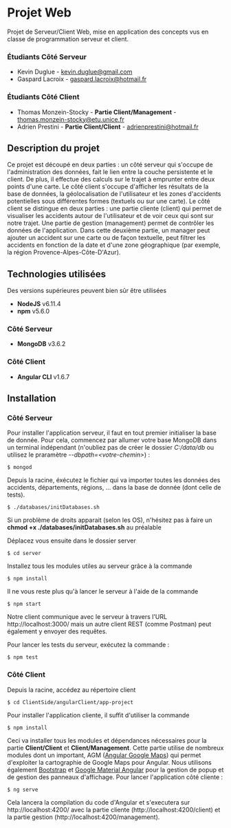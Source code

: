 # Projet Web
Projet de Serveur/Client Web, mise en application des concepts vus en classe de programmation serveur et client.
### Étudiants Côté Serveur
* Kevin Duglue - <kevin.duglue@gmail.com>
* Gaspard Lacroix - <gaspard.lacroix@hotmail.fr> 

### Étudiants Côté Client
* Thomas Monzein-Stocky - **Partie Client/Management** - <thomas.monzein-stocky@etu.unice.fr>
* Adrien Prestini - **Partie Client/Client** - <adrienprestini@hotmail.fr>

## Description du projet
Ce projet est découpé en deux parties : un côté serveur qui s'occupe de l'administration des données, fait le lien entre la couche persistente et le client. De plus, il effectue des calculs sur le trajet à emprunter entre deux points d'une carte.
Le côté client s'occupe d'afficher les résultats de la base de données, la géolocalisation de l'utilisateur et les zones d'accidents potentielles sous différentes formes (textuels ou sur une carte).
Le côté client se distingue en deux parties : une partie cliente (client) qui permet de visualiser les accidents autour de l'utilisateur et de voir ceux qui sont sur notre trajet. Une partie de gestion (management) permet de contrôler les données de l'application. Dans cette deuxième partie, un manager peut ajouter un accident sur une carte ou de façon textuelle, peut filtrer les accidents en fonction de la date et d'une zone géographique (par exemple, la région Provence-Alpes-Côte-D'Azur).

## Technologies utilisées

Des versions supérieures peuvent bien sûr être utilisées

* **NodeJS** v6.11.4
* **npm** v5.6.0

### Côté Serveur
* **MongoDB** v3.6.2

### Côté Client
* **Angular CLI** v1.6.7

## Installation

### Côté Serveur

Pour installer l'application serveur, il faut en tout premier initialiser la base de donnée. Pour cela, commencez par allumer votre base MongoDB dans un terminal indépendant (n'oubliez pas de créer le dossier _C:/data/db_ ou utilisez le praramètre _--dbpath=\<votre-chemin\>_) :
```
$ mongod
```
Depuis la racine, éxécutez le fichier qui va importer toutes les données des accidents, départements, régions, ... dans la base de donnée (dont celle de tests).
```
$ ./databases/initDatabases.sh
```
Si un problème de droits apparait (selon les OS), n'hésitez pas à faire un **chmod +x ./databases/initDatabases.sh** au préalable

Déplacez vous ensuite dans le dossier server
```
$ cd server
```
Installez tous les modules utiles au serveur grâce à la commande
```
$ npm install
```
Il ne vous reste plus qu'à lancer le serveur à l'aide de la commande
```
$ npm start
```
Notre client communique avec le serveur à travers l'URL http://localhost:3000/ mais un autre client REST (comme Postman) peut également y envoyer des requêtes.

Pour lancer les tests du serveur, exécutez la commande :
```
$ npm test
```


### Côté Client
Depuis la racine, accédez au répertoire client
```
$ cd ClientSide/angularClient/app-project
```
Pour installer l'application cliente, il suffit d'utiliser la commande 
```
$ npm install
```
Ceci va installer tous les modules et dépendances nécessaires pour la partie **Client/Client** et **Client/Management**. Cette partie utilise de nombreux modules dont un important, AGM ([Angular Google Maps](https://angular-maps.com/guides/getting-started/)) qui permet d'exploiter la cartographie de Google Maps pour Angular. Nous utilisons également [Bootstrap](https://getbootstrap.com/) et [Google Material Angular](https://material.angular.io/) pour la gestion de popup et de gestion des panneaux d'affichage.
Pour lancer l'application côté cliente : 
```
$ ng serve
```
Cela lancera la compilation du code d'Angular et s'executera sur http://localhost:4200/ avec la partie cliente (http://localhost:4200/client) et la partie gestion (http://localhost:4200/management).
